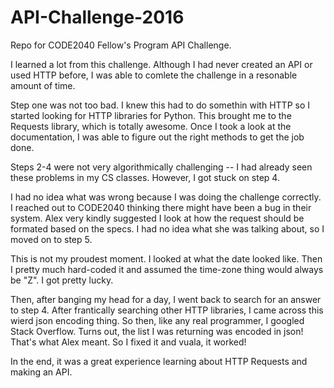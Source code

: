 # API-Challenge-2016
Repo for CODE2040 Fellow's Program API Challenge.

I learned a lot from this challenge. Although I had never created an API or used HTTP before, I was able to comlete the challenge in a resonable amount of time. 

Step one was not too bad. I knew this had to do somethin with HTTP so I started looking for HTTP libraries for Python. This brought me to the Requests library, which is totally awesome. Once I took a look at the documentation, I was able to figure out the right methods to get the job done. 

Steps 2-4 were not very algorithmically challenging -- I had already seen these problems in my CS classes. However, I got stuck on step 4. 

I had no idea what was wrong because I was doing the challenge correctly. I reached out to CODE2040 thinking there might have been a bug in their system. Alex very kindly suggested I look at how the request should be formated based on the specs. I had no idea what she was talking about, so I moved on to step 5. 

This is not my proudest moment. I looked at what the date looked like. Then I pretty much hard-coded it and assumed the time-zone thing would always be "Z". I got pretty lucky. 

Then, after banging my head for a day, I went back to search for an answer to step 4. After frantically searching other HTTP libraries, I came across this wierd json encoding thing. So then, like any real programmer, I googled Stack Overflow. Turns out, the list I was returning was encoded in json! That's what Alex meant. So I fixed it and vuala, it worked!

In the end, it was a great experience learning about HTTP Requests and making an API.
